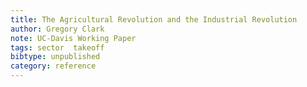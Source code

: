 ```yaml
---
title: The Agricultural Revolution and the Industrial Revolution
author: Gregory Clark
note: UC-Davis Working Paper
tags: sector  takeoff
bibtype: unpublished
category: reference
---
```

